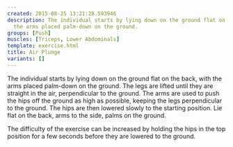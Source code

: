 ```yaml
---
created: 2015-08-25 13:21:28.593946
description: The individual starts by lying down on the ground flat on the back, with
  the arms placed palm-down on the ground.
groups: [Push]
muscles: [Triceps, Lower Abdominals]
template: exercise.html
title: Air Plunge
variants: []
---
```

The individual starts by lying down on the ground flat on the back, with the arms placed palm-down on the ground. The legs are lifted until they are straight in the air, perpendicular to the ground. The arms are used to push the hips off the ground as high as possible, keeping the legs perpendicular to the ground. The hips are then lowered slowly to the starting position. Lie flat on the back, arms to the side, palms on the ground.

The difficulty of the exercise can be increased by holding the hips in the top position for a few seconds before they are lowered to the ground.